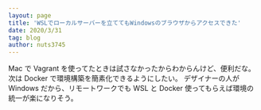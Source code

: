 ```yaml
---
layout: page
title: 'WSLでローカルサーバーを立ててもWindowsのブラウザからアクセスできた'
date: 2020/3/31
tag: blog
author: nuts3745
---
```


Mac で Vagrant を使ってたときは試さなかったからわからんけど、便利だな。
次は Docker で環境構築を簡素化できるようにしたい。
デザイナーの人が Windows だから、リモートワークでも WSL と Docker 使ってもらえば環境の統一が楽になりそう。
